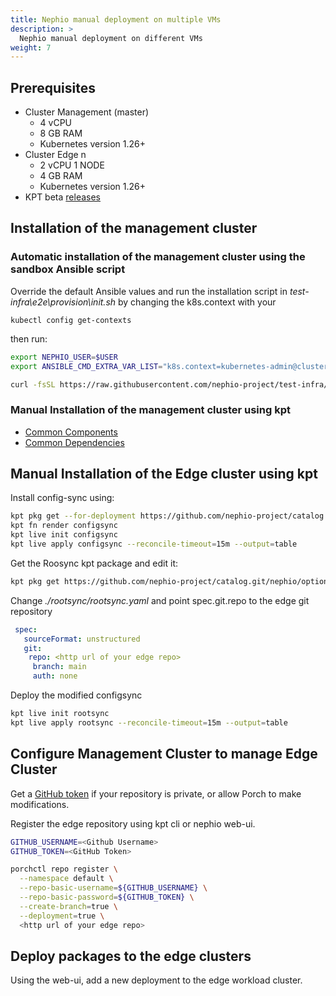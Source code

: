 ```yaml
---
title: Nephio manual deployment on multiple VMs
description: >
  Nephio manual deployment on different VMs
weight: 7
---
```


## Prerequisites
* Cluster Management (master)
  * 4 vCPU
  * 8 GB RAM
  * Kubernetes version 1.26+
* Cluster Edge n
  * 2 vCPU 1 NODE
  * 4 GB RAM
  * Kubernetes version 1.26+
* KPT beta [releases](https://github.com/kptdev/kpt/releases)

## Installation of the management cluster
### Automatic installation of the management cluster using the sandbox Ansible script
Override the default Ansible values and run the installation script in 
*test-infra\e2e\provision\init.sh* by changing the k8s.context with your

```kubectl config get-contexts```

then run:
```bash
export NEPHIO_USER=$USER
export ANSIBLE_CMD_EXTRA_VAR_LIST="k8s.context=kubernetes-admin@cluster.local kind.enable=false host_min_vcpu=4 host_min_cpu_ram=8"

curl -fsSL https://raw.githubusercontent.com/nephio-project/test-infra/main/e2e/provision/init.sh | sudo -E bash
```

### Manual Installation of the management cluster using kpt

- [Common Components](/content/en/docs/guides/install-guides/common-components.md)
- [Common Dependencies](/content/en/docs/guides/install-guides/common-dependencies.md)

## Manual Installation of the Edge cluster using kpt
Install config-sync using:

```bash
kpt pkg get --for-deployment https://github.com/nephio-project/catalog.git/nephio/core/configsync@main
kpt fn render configsync
kpt live init configsync
kpt live apply configsync --reconcile-timeout=15m --output=table
```
Get the Roosync kpt package and edit it:
```bash
kpt pkg get https://github.com/nephio-project/catalog.git/nephio/optional/rootsync@main
```

Change *./rootsync/rootsync.yaml* and point spec.git.repo to the edge git repository
```yaml
 spec:
   sourceFormat: unstructured
   git:
    repo: <http url of your edge repo>
     branch: main
     auth: none
```
Deploy the modified configsync
```bash
kpt live init rootsync
kpt live apply rootsync --reconcile-timeout=15m --output=table
```

## Configure Management Cluster to manage Edge Cluster
Get a [GitHub token](https://docs.github.com/en/authentication/keeping-your-account-and-data-secure/managing-your-personal-access-tokens#fine-grained-personal-access-tokens) if your repository is private, or allow Porch to make modifications.

Register the edge repository using kpt cli or nephio web-ui.
```bash
GITHUB_USERNAME=<Github Username>
GITHUB_TOKEN=<GitHub Token>

porchctl repo register \
  --namespace default \
  --repo-basic-username=${GITHUB_USERNAME} \
  --repo-basic-password=${GITHUB_TOKEN} \
  --create-branch=true \
  --deployment=true \
  <http url of your edge repo>
```

## Deploy packages to the edge clusters
Using the web-ui, add a new deployment to the edge workload cluster.